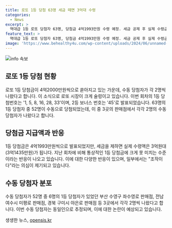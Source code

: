 ```yaml
---
title: 로또 1등 당첨 63명 세금 떼면 3억대 수령
categories:
  - News
excerpt: >
  역대급 1등 로또 당첨자 63명, 당첨금 4억1993만원 수령 예정. 세금 공제 후 실제 수령금은 3억원대. 이전 회차보다 금액이 크게 떨어져 화제. 수동 당첨자 52명 중 3곳 판매점 각 2명 배출. 부산, 전남, 경북 각 지역에서 수동 당첨자 발생. 호기심 자극하는 로또 이야기.
feature_text: >
  역대급 1등 로또 당첨자 63명, 당첨금 4억1993만원 수령 예정. 세금 공제 후 실제 수령금은 3억원대. 이전 회차보다 금액이 크게 떨어져 화제. 수동 당첨자 52명 중 3곳 판매점 각 2명 배출. 부산, 전남, 경북 각 지역에서 수동 당첨자 발생. 호기심 자극하는 로또 이야기.
image: 'https://www.behealthy4u.com/wp-content/uploads/2024/06/unnamed-file.png'
---
```


<p><img src="https://www.behealthy4u.com/wp-content/uploads/2024/06/unnamed-file.png" alt="info 속보" /></p>

<h2 data-ke-size="size26">로또 1등 당첨 현황</h2>

<p data-ke-size="size16">로또 1등 당첨금이 4억2000만원씩으로 쏟아지고 있는 가운데, 수동 당첨자가 각 2명씩 나왔다고 합니다. 이 소식으로 로또 시장이 크게 술렁이고 있습니다. 이번 회차의 1등 당첨번호는 '1, 5, 8, 16, 28, 33'이며, 2등 보너스 번호는 '45'로 발표되었습니다. 63명의 1등 당첨자 중 52명이 수동으로 당첨되었는데, 이 중 3곳의 판매점에서 각각 2명의 수동 당첨자가 나왔다고 합니다. </p>

<h2 data-ke-size="size26">당첨금 지급액과 반응</h2>

<p data-ke-size="size16">1등 당첨금은 4억1993만원씩으로 발표되었지만, 세금을 제하면 실제 수령액은 3억원대(3억1435만원)가 됩니다. 지난 회차에 비해 통상적인 1등 당첨금에 크게 못 미치는 수준이라는 반응이 나오고 있습니다. 이에 대한 다양한 반응이 있으며, 일부에서는 "조작이다"라는 의심이 제기되고 있습니다. </p>

<h2 data-ke-size="size26">수동 당첨자 분포</h2>

<p data-ke-size="size16">수동 당첨자가 52명 중 6명의 1등 당첨자가 있었던 부산 수영구 좌수영로 판매점, 전남 여수시 미평로 판매점, 경북 구미시 야은로 판매점 등 3곳에서 각각 2명씩 나왔다고 합니다. 이번 수동 당첨자는 동일인으로 추정되며, 이에 대한 논란이 예상되고 있습니다. </p>
생생한 뉴스, <a href="https://opensis.kr" rel="dofollow">opensis.kr</a>


